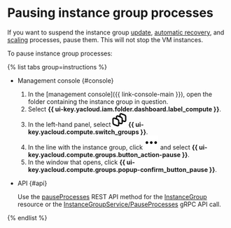 # Pausing instance group processes

If you want to suspend the instance group [update](../../concepts/instance-groups/deploy/), [automatic recovery](../../concepts/instance-groups/autohealing.md), and [scaling](../../concepts/instance-groups/policies/scale-policy.md) processes, pause them. This will not stop the VM instances.

To pause instance group processes:
 
{% list tabs group=instructions %}

- Management console {#console}

  1. In the [management console]({{ link-console-main }}), open the folder containing the instance group in question.
  1. Select **{{ ui-key.yacloud.iam.folder.dashboard.label_compute }}**.
  1. In the left-hand panel, select ![image](../../../_assets/console-icons/layers-3-diagonal.svg) **{{ ui-key.yacloud.compute.switch_groups }}**.
  1. In the line with the instance group, click ![image](../../../_assets/console-icons/ellipsis.svg) and select **{{ ui-key.yacloud.compute.groups.button_action-pause }}**.
  1. In the window that opens, click **{{ ui-key.yacloud.compute.groups.popup-confirm_button_pause }}**.

- API {#api}

  Use the [pauseProcesses](../../instancegroup/api-ref/InstanceGroup/pauseProcesses.md) REST API method for the [InstanceGroup](../../instancegroup/api-ref/InstanceGroup/index.md) resource or the [InstanceGroupService/PauseProcesses](../../instancegroup/api-ref/grpc/InstanceGroup/pauseProcesses.md) gRPC API call.

{% endlist %}